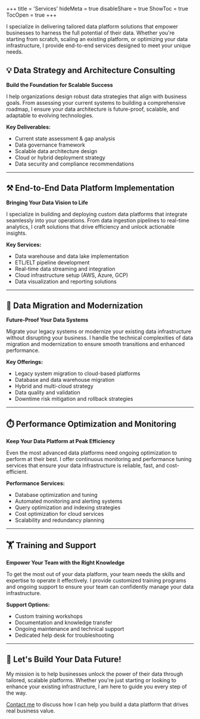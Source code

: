 +++
title = 'Services'
hideMeta = true
disableShare = true
ShowToc = true
TocOpen = true
+++

I specialize in delivering tailored data platform solutions that empower businesses to harness the full potential of their data. Whether you're starting from scratch, scaling an existing platform, or optimizing your data infrastructure, I provide end-to-end services designed to meet your unique needs.

## 💡 Data Strategy and Architecture Consulting

**Build the Foundation for Scalable Success**  

I help organizations design robust data strategies that align with business goals. From assessing your current systems to building a comprehensive roadmap, I ensure your data architecture is future-proof, scalable, and adaptable to evolving technologies.

**Key Deliverables:**

- Current state assessment & gap analysis
- Data governance framework
- Scalable data architecture design
- Cloud or hybrid deployment strategy
- Data security and compliance recommendations

---

## ⚒️ End-to-End Data Platform Implementation

**Bringing Your Data Vision to Life**  

I specialize in building and deploying custom data platforms that integrate seamlessly into your operations. From data ingestion pipelines to real-time analytics, I craft solutions that drive efficiency and unlock actionable insights.

**Key Services:**

- Data warehouse and data lake implementation
- ETL/ELT pipeline development
- Real-time data streaming and integration
- Cloud infrastructure setup (AWS, Azure, GCP)
- Data visualization and reporting solutions

---

## 🚚 Data Migration and Modernization

**Future-Proof Your Data Systems**  

Migrate your legacy systems or modernize your existing data infrastructure without disrupting your business. I handle the technical complexities of data migration and modernization to ensure smooth transitions and enhanced performance.

**Key Offerings:**

- Legacy system migration to cloud-based platforms
- Database and data warehouse migration
- Hybrid and multi-cloud strategy
- Data quality and validation
- Downtime risk mitigation and rollback strategies

---

## ⏱️ Performance Optimization and Monitoring

**Keep Your Data Platform at Peak Efficiency**  

Even the most advanced data platforms need ongoing optimization to perform at their best. I offer continuous monitoring and performance tuning services that ensure your data infrastructure is reliable, fast, and cost-efficient.

**Performance Services:**

- Database optimization and tuning
- Automated monitoring and alerting systems
- Query optimization and indexing strategies
- Cost optimization for cloud services
- Scalability and redundancy planning

---

## 🏋️ Training and Support

**Empower Your Team with the Right Knowledge**  

To get the most out of your data platform, your team needs the skills and expertise to operate it effectively. I provide customized training programs and ongoing support to ensure your team can confidently manage your data infrastructure.

**Support Options:**

- Custom training workshops
- Documentation and knowledge transfer
- Ongoing maintenance and technical support
- Dedicated help desk for troubleshooting

---

## 🚀 Let's Build Your Data Future!
My mission is to help businesses unlock the power of their data through tailored, scalable platforms. Whether you're just starting or looking to enhance your existing infrastructure, I am here to guide you every step of the way.

[Contact me](/contact) to discuss how I can help you build a data platform that drives real business value.

